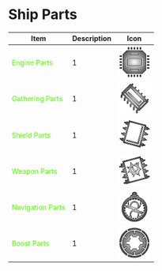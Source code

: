# Ship Parts

| Item | Description | Icon |
| ---- | --------------------- | -------------- |
| <span style='color:#51ff00'>Engine Parts</span> | 1 | <img width="65" src="media/ship-parts/engine-part.svg" alt="Engine Parts Icon"></img>
| <span style='color:#51ff00'>Gathering Parts</span> | 1 | <img width="65" src="media/ship-parts/gathering-part.svg" alt="Gathering Parts Icon"></img>
| <span style='color:#51ff00'>Shield Parts</span> | 1 | <img width="65" src="media/ship-parts/shield-part.svg" alt="Shield Parts Icon"></img>
| <span style='color:#51ff00'>Weapon Parts</span> | 1 | <img width="65" src="media/ship-parts/weapon-part.svg" alt="Weapon Parts Icon"></img>
| <span style='color:#51ff00'>Navigation Parts</span> | 1 | <img width="65" src="media/ship-parts/nav-part.svg" alt="Navigation Parts Icon"></img>
| <span style='color:#51ff00'>Boost Parts</span> | 1 | <img width="65" src="media/ship-parts/boost-part.svg" alt="Boost Parts Icon"></img>